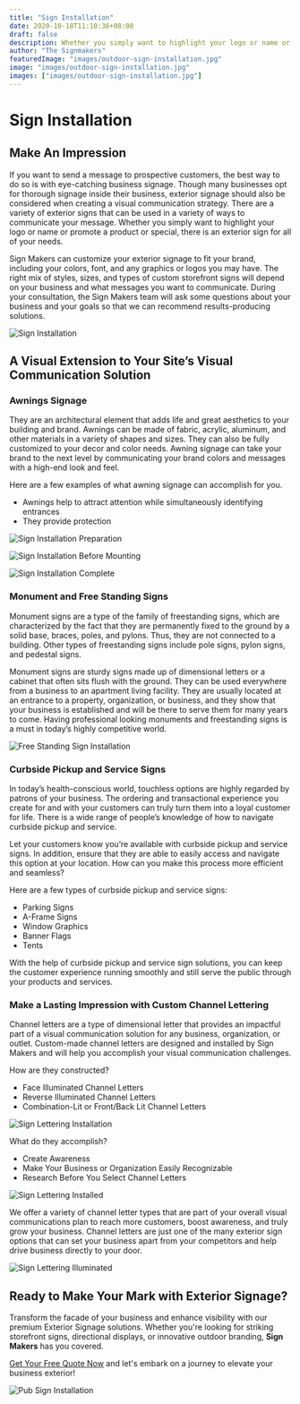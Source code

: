 ```yaml
---
title: "Sign Installation"
date: 2020-10-18T11:10:36+08:00
draft: false
description: Whether you simply want to highlight your logo or name or promote a product or special, there is an exterior sign for all of your needs.
author: "The Signmakers"
featuredImage: "images/outdoor-sign-installation.jpg"
image: "images/outdoor-sign-installation.jpg"
images: ["images/outdoor-sign-installation.jpg"]
---
```


# Sign Installation

## Make An Impression

If you want to send a message to prospective customers, the best way to do so is with eye-catching business signage. Though many businesses opt for thorough signage inside their business, exterior signage should also be considered when creating a visual communication strategy. There are a variety of exterior signs that can be used in a variety of ways to communicate your message. Whether you simply want to highlight your logo or name or promote a product or special, there is an exterior sign for all of your needs.

Sign Makers can customize your exterior signage to fit your brand, including your colors, font, and any graphics or logos you may have. The right mix of styles, sizes, and types of custom storefront signs will depend on your business and what messages you want to communicate. During your consultation, the Sign Makers team will ask some questions about your business and your goals so that we can recommend results-producing solutions.

![Sign Installation](images/outdoor-sign-installation-complete.jpg "Outdoor Sign Installation")


## A Visual Extension to Your Site’s Visual Communication Solution

### Awnings Signage

They are an architectural element that adds life and great aesthetics to your building and brand. Awnings can be made of fabric, acrylic, aluminum, and other materials in a variety of shapes and sizes. They can also be fully customized to your decor and color needs. Awning signage can take your brand to the next level by communicating your brand colors and messages with a high-end look and feel.

Here are a few examples of what awning signage can accomplish for you.
- Awnings help to attract attention while simultaneously identifying entrances
- They provide protection



![Sign Installation Preparation](images/outdoor-sign-installation-1.jpg "Sign Installation Preparation")

![Sign Installation Before Mounting](images/outdoor-sign-installation-2.jpg "Sign Installation Before Mounting")

![Sign Installation Complete](images/outdoor-sign-installation-3.jpg "Sign Installation Complete")



### Monument and Free Standing Signs

Monument signs are a type of the family of freestanding signs, which are characterized by the fact that they are permanently fixed to the ground by a solid base, braces, poles, and pylons. Thus, they are not connected to a building. Other types of freestanding signs include pole signs, pylon signs, and pedestal signs.

Monument signs are sturdy signs made up of dimensional letters or a cabinet that often sits flush with the ground. They can be used everywhere from a business to an apartment living facility. They are usually located at an entrance to a property, organization, or business, and they show that your business is established and will be there to serve them for many years to come. Having professional looking monuments and freestanding signs is a must in today’s highly competitive world.


![Free Standing Sign Installation](images/free-standing-sign.jpg "Free Standing Sign Installation")


### Curbside Pickup and Service Signs

In today’s health-conscious world, touchless options are highly regarded by patrons of your business. The ordering and transactional experience you create for and with your customers can truly turn them into a loyal customer for life. There is a wide range of people’s knowledge of how to navigate curbside pickup and service.

Let your customers know you’re available with curbside pickup and service signs. In addition, ensure that they are able to easily access and navigate this option at your location. How can you make this process more efficient and seamless?

Here are a few types of curbside pickup and service signs:
- Parking Signs
- A-Frame Signs
- Window Graphics
- Banner Flags
- Tents

With the help of curbside pickup and service sign solutions, you can keep the customer experience running smoothly and still serve the public through your products and services.

### Make a Lasting Impression with Custom Channel Lettering

Channel letters are a type of dimensional letter that provides an impactful part of a visual communication solution for any business, organization, or outlet. Custom-made channel letters are designed and installed by Sign Makers and will help you accomplish your visual communication challenges.

How are they constructed?
- Face Illuminated Channel Letters
- Reverse Illuminated Channel Letters
- Combination-Lit or Front/Back Lit Channel Letters

![Sign Lettering Installation](images/sign-lettering-installation.jpg "Sign Lettering Installation")

What do they accomplish?
- Create Awareness
- Make Your Business or Organization Easily Recognizable
- Research Before You Select Channel Letters

![Sign Lettering Installed](images/sign-lettering-installed.jpg "Sign Lettering Installed")


We offer a variety of channel letter types that are part of your overall visual communications plan to reach more customers, boost awareness, and truly grow your business. Channel letters are just one of the many exterior sign options that can set your business apart from your competitors and help drive business directly to your door.

![Sign Lettering Illuminated](images/sign-lettering-illuminated.jpg "Sign Lettering Illuminated")


## Ready to Make Your Mark with Exterior Signage?

Transform the facade of your business and enhance visibility with our premium Exterior Signage solutions. Whether you're looking for striking storefront signs, directional displays, or innovative outdoor branding, **Sign Makers** has you covered.

[Get Your Free Quote Now](/contact/) and let's embark on a journey to elevate your business exterior!

![Pub Sign Installation](images/outdoor-pub-sign-installation.jpg "Pub Sign Installation")